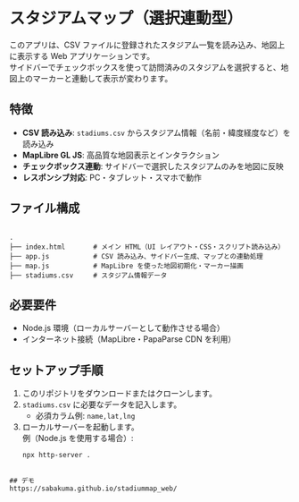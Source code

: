 # スタジアムマップ（選択連動型）

このアプリは、CSV ファイルに登録されたスタジアム一覧を読み込み、地図上に表示する Web アプリケーションです。  
サイドバーでチェックボックスを使って訪問済みのスタジアムを選択すると、地図上のマーカーと連動して表示が変わります。

## 特徴

- **CSV 読み込み**: `stadiums.csv` からスタジアム情報（名前・緯度経度など）を読み込み
- **MapLibre GL JS**: 高品質な地図表示とインタラクション
- **チェックボックス連動**: サイドバーで選択したスタジアムのみを地図に反映
- **レスポンシブ対応**: PC・タブレット・スマホで動作

## ファイル構成

```

.
├── index.html       # メイン HTML（UI レイアウト・CSS・スクリプト読み込み）
├── app.js           # CSV 読み込み、サイドバー生成、マップとの連動処理
├── map.js           # MapLibre を使った地図初期化・マーカー描画
├── stadiums.csv     # スタジアム情報データ

````

## 必要要件

- Node.js 環境（ローカルサーバーとして動作させる場合）
- インターネット接続（MapLibre・PapaParse CDN を利用）

## セットアップ手順

1. このリポジトリをダウンロードまたはクローンします。
2. `stadiums.csv` に必要なデータを記入します。
   - 必須カラム例: `name,lat,lng`
3. ローカルサーバーを起動します。  
   例（Node.js を使用する場合）:
   ```bash
   npx http-server .
````

## デモ
https://sabakuma.github.io/stadiummap_web/

